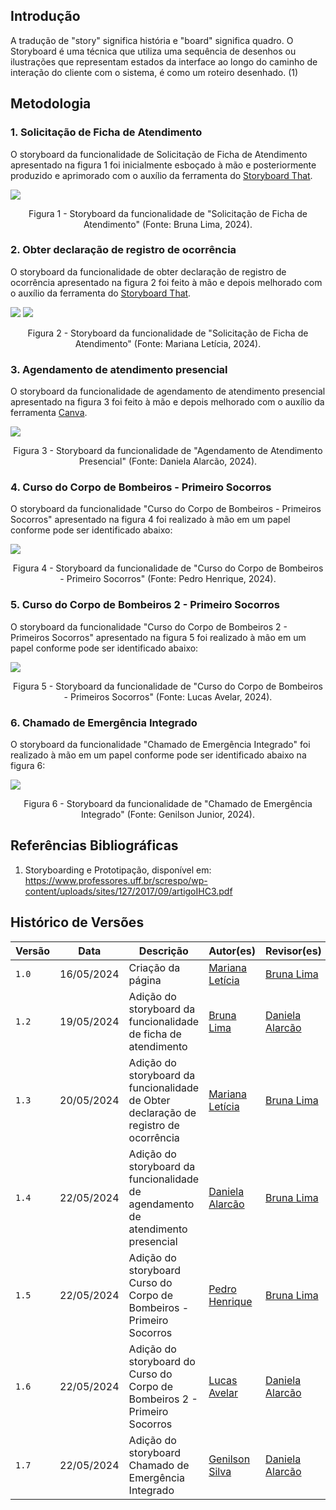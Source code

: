 ## Introdução
A tradução de "story" significa história e "board" significa quadro. O Storyboard é uma técnica que utiliza uma sequência de desenhos ou ilustrações que representam estados da interface ao longo do caminho de interação do cliente com o sistema, é como um roteiro desenhado. (1)

## Metodologia 

### 1. Solicitação de Ficha de Atendimento
O storyboard da funcionalidade de Solicitação de Ficha de Atendimento apresentado na figura 1 foi inicialmente esboçado à mão e posteriormente produzido e aprimorado com o auxílio da ferramenta do [Storyboard That](https://www.storyboardthat.com/pt/).

![](img/storyboard1.png)
<p align="center">Figura 1 - Storyboard da funcionalidade de "Solicitação de Ficha de Atendimento" (Fonte: Bruna Lima, 2024). </p>


### 2. Obter declaração de registro de ocorrência
O storyboard da funcionalidade de obter declaração de registro de ocorrência apresentado na figura 2 foi feito à mão e depois melhorado com o auxílio da ferramenta do [Storyboard That](https://www.storyboardthat.com/pt/).

![](img/storyboard2_1.png)
![](img/storyboard2_2.png)
<p align="center">Figura 2 - Storyboard da funcionalidade de "Solicitação de Ficha de Atendimento" (Fonte: Mariana Letícia, 2024). </p>

### 3. Agendamento de atendimento presencial
O storyboard da funcionalidade de agendamento de atendimento presencial apresentado na figura 3 foi feito à mão e depois melhorado com o auxílio da ferramenta [Canva](https://www.canva.com/).

![](img/StoryboardTDaniela.jpg)
<p align="center">Figura 3 - Storyboard da funcionalidade de "Agendamento de Atendimento Presencial" (Fonte: Daniela Alarcão, 2024). </p>

### 4. Curso do Corpo de Bombeiros - Primeiro Socorros
O storyboard da funcionalidade "Curso do Corpo de Bombeiros - Primeiros Socorros" apresentado na figura 4 foi realizado à mão em um papel conforme pode ser identificado abaixo:

![](img/StoryboardCursoCB.png)
<p align="center">Figura 4 - Storyboard da funcionalidade de "Curso do Corpo de Bombeiros - Primeiro Socorros" (Fonte: Pedro Henrique, 2024). </p>

### 5. Curso do Corpo de Bombeiros 2 - Primeiro Socorros
O storyboard da funcionalidade "Curso do Corpo de Bombeiros 2 - Primeiros Socorros" apresentado na figura 5 foi realizado à mão em um papel conforme pode ser identificado abaixo:

![](img/StoryboardLucas.jpg)
<p align="center">Figura 5 - Storyboard da funcionalidade de "Curso do Corpo de Bombeiros - Primeiros Socorros" (Fonte: Lucas Avelar, 2024). </p>

### 6. Chamado de Emergência Integrado 
O storyboard da funcionalidade "Chamado de Emergência Integrado" foi realizado à mão em um papel conforme pode ser identificado abaixo na figura 6:

![](img/storyboard5g.jpg)
<p align="center">Figura 6 - Storyboard da funcionalidade de "Chamado de Emergência Integrado" (Fonte: Genilson Junior, 2024). </p>

## Referências Bibliográficas
1. Storyboarding e Prototipação, disponível em: https://www.professores.uff.br/screspo/wp-content/uploads/sites/127/2017/09/artigoIHC3.pdf
   
## Histórico de Versões

| Versão |    Data    | Descrição                                 | Autor(es)                                       | Revisor(es)                                    |
| ------ | :--------: | ----------------------------------------- | ----------------------------------------------- | ---------------------------------------------- |
| `1.0`   | 16/05/2024 | Criação da página                         | [Mariana Letícia](https://github.com/Marianannn) |  [Bruna Lima](https://github.com/libruna)   |
| `1.2`   | 19/05/2024 | Adição do storyboard da funcionalidade de ficha de atendimento                       | [Bruna Lima](https://github.com/libruna) | [Daniela Alarcão](https://github.com/danialarcao)  |
| `1.3`   | 20/05/2024 | Adição do storyboard da funcionalidade de Obter declaração de registro de ocorrência                    | [Mariana Letícia](https://github.com/Marianannn) | [Bruna Lima](https://github.com/libruna)  |
| `1.4`   | 22/05/2024 | Adição do storyboard da funcionalidade de agendamento de atendimento presencial                        | [Daniela Alarcão](https://github.com/danialarcao) | [Bruna Lima](https://github.com/libruna)  |
| `1.5`   | 22/05/2024 | Adição do storyboard Curso do Corpo de Bombeiros - Primeiro Socorros | [Pedro Henrique](https://github.com/PedroHhenriq) |  [Bruna Lima](https://github.com/libruna) |
| `1.6`   | 22/05/2024 | Adição do storyboard do Curso do Corpo de Bombeiros 2 - Primeiro Socorros | [Lucas Avelar](https://github.com/LucasAvelar2711)  | [Daniela Alarcão](https://github.com/danialarcao)
| `1.7`   | 22/05/2024 | Adição do storyboard Chamado de Emergência Integrado  | [Genilson Silva](https://github.com/GenilsonJrs)  | [Daniela Alarcão](https://github.com/danialarcao) |
